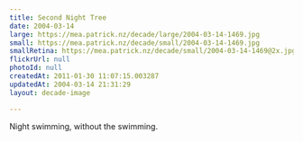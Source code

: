 ```yaml
---
title: Second Night Tree
date: 2004-03-14
large: https://mea.patrick.nz/decade/large/2004-03-14-1469.jpg
small: https://mea.patrick.nz/decade/small/2004-03-14-1469.jpg
smallRetina: https://mea.patrick.nz/decade/small/2004-03-14-1469@2x.jpg
flickrUrl: null
photoId: null
createdAt: 2011-01-30 11:07:15.003287
updatedAt: 2004-03-14 21:31:29
layout: decade-image

---
```

Night swimming, without the swimming.

